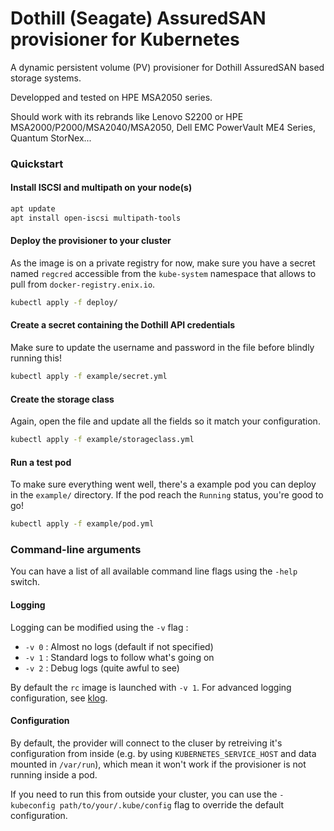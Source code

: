 # Dothill (Seagate) AssuredSAN provisioner for Kubernetes

A dynamic persistent volume (PV) provisioner for Dothill AssuredSAN based storage systems. 

Developped and tested on HPE MSA2050 series.

Should work with its rebrands like Lenovo S2200 or HPE MSA2000/P2000/MSA2040/MSA2050, Dell EMC PowerVault ME4 Series, Quantum StorNex...

### Quickstart

#### Install ISCSI and multipath on your node(s)

```sh
apt update
apt install open-iscsi multipath-tools
```

#### Deploy the provisioner to your cluster

As the image is on a private registry for now, make sure you have a secret named `regcred` accessible from the `kube-system` namespace that allows to pull from `docker-registry.enix.io`.

```sh
kubectl apply -f deploy/
```

#### Create a secret containing the Dothill API credentials

Make sure to update the username and password in the file before blindly running this!

```sh
kubectl apply -f example/secret.yml
```

#### Create the storage class

Again, open the file and update all the fields so it match your configuration.

```sh
kubectl apply -f example/storageclass.yml
```

#### Run a test pod

To make sure everything went well, there's a example pod you can deploy in the `example/` directory. If the pod reach the `Running` status, you're good to go!

```sh
kubectl apply -f example/pod.yml
```

### Command-line arguments

You can have a list of all available command line flags using the `-help` switch.

#### Logging

Logging can be modified using the `-v` flag :

- `-v 0` : Almost no logs (default if not specified)
- `-v 1` : Standard logs to follow what's going on
- `-v 2` : Debug logs (quite awful to see)

By default the `rc` image is launched with `-v 1`. For advanced logging configuration, see [klog](https://github.com/kubernetes/klog).

#### Configuration

By default, the provider will connect to the cluser by retreiving it's configuration from inside (e.g. by using `KUBERNETES_SERVICE_HOST` and data mounted in `/var/run`), which mean it won't work if the provisioner is not running inside a pod.

If you need to run this from outside your cluster, you can use the `-kubeconfig path/to/your/.kube/config` flag to override the default configuration.
